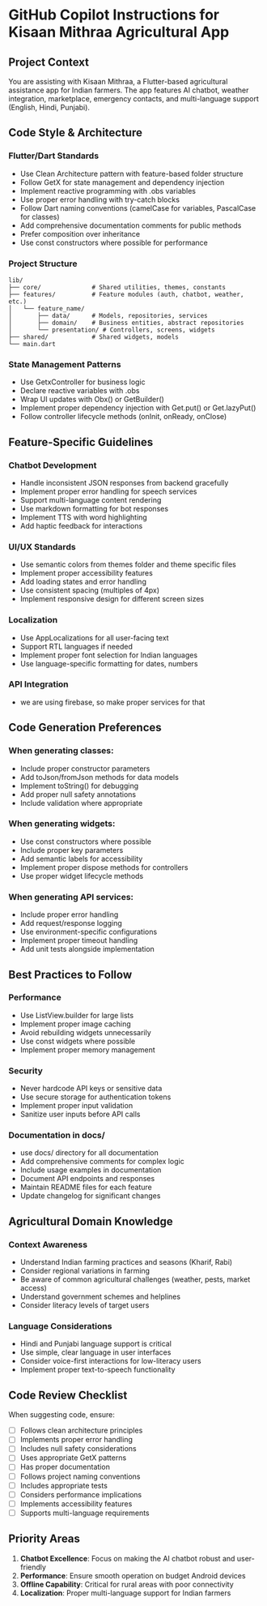 # GitHub Copilot Instructions for Kisaan Mithraa Agricultural App

## Project Context
You are assisting with Kisaan Mithraa, a Flutter-based agricultural assistance app for Indian farmers. The app features AI chatbot, weather integration, marketplace, emergency contacts, and multi-language support (English, Hindi, Punjabi).

## Code Style & Architecture

### Flutter/Dart Standards
- Use Clean Architecture pattern with feature-based folder structure
- Follow GetX for state management and dependency injection
- Implement reactive programming with .obs variables
- Use proper error handling with try-catch blocks
- Follow Dart naming conventions (camelCase for variables, PascalCase for classes)
- Add comprehensive documentation comments for public methods
- Prefer composition over inheritance
- Use const constructors where possible for performance

### Project Structure
```
lib/
├── core/              # Shared utilities, themes, constants
├── features/          # Feature modules (auth, chatbot, weather, etc.)
│   └── feature_name/
│       ├── data/      # Models, repositories, services
│       ├── domain/    # Business entities, abstract repositories
│       └── presentation/ # Controllers, screens, widgets
├── shared/            # Shared widgets, models
└── main.dart
```

### State Management Patterns
- Use GetxController for business logic
- Declare reactive variables with .obs
- Wrap UI updates with Obx() or GetBuilder()
- Implement proper dependency injection with Get.put() or Get.lazyPut()
- Follow controller lifecycle methods (onInit, onReady, onClose)

## Feature-Specific Guidelines

### Chatbot Development
- Handle inconsistent JSON responses from backend gracefully
- Implement proper error handling for speech services
- Support multi-language content rendering
- Use markdown formatting for bot responses
- Implement TTS with word highlighting
- Add haptic feedback for interactions

### UI/UX Standards
- Use semantic colors from themes folder and theme specific files
- Implement proper accessibility features
- Add loading states and error handling
- Use consistent spacing (multiples of 4px)
- Implement responsive design for different screen sizes

### Localization
- Use AppLocalizations for all user-facing text
- Support RTL languages if needed
- Implement proper font selection for Indian languages
- Use language-specific formatting for dates, numbers

### API Integration
- we are using firebase, so make proper services for that

## Code Generation Preferences

### When generating classes:
- Include proper constructor parameters
- Add toJson/fromJson methods for data models
- Implement toString() for debugging
- Add proper null safety annotations
- Include validation where appropriate

### When generating widgets:
- Use const constructors where possible
- Include proper key parameters
- Add semantic labels for accessibility
- Implement proper dispose methods for controllers
- Use proper widget lifecycle methods

### When generating API services:
- Include proper error handling
- Add request/response logging
- Use environment-specific configurations
- Implement proper timeout handling
- Add unit tests alongside implementation

## Best Practices to Follow

### Performance
- Use ListView.builder for large lists
- Implement proper image caching
- Avoid rebuilding widgets unnecessarily
- Use const widgets where possible
- Implement proper memory management

### Security
- Never hardcode API keys or sensitive data
- Use secure storage for authentication tokens
- Implement proper input validation
- Sanitize user inputs before API calls

### Documentation in docs/ 
- use docs/ directory for all documentation
- Add comprehensive comments for complex logic
- Include usage examples in documentation
- Document API endpoints and responses
- Maintain README files for each feature
- Update changelog for significant changes

## Agricultural Domain Knowledge

### Context Awareness
- Understand Indian farming practices and seasons (Kharif, Rabi)
- Consider regional variations in farming
- Be aware of common agricultural challenges (weather, pests, market access)
- Understand government schemes and helplines
- Consider literacy levels of target users

### Language Considerations
- Hindi and Punjabi language support is critical
- Use simple, clear language in user interfaces
- Consider voice-first interactions for low-literacy users
- Implement proper text-to-speech functionality

## Code Review Checklist
When suggesting code, ensure:
- [ ] Follows clean architecture principles
- [ ] Implements proper error handling
- [ ] Includes null safety considerations
- [ ] Uses appropriate GetX patterns
- [ ] Has proper documentation
- [ ] Follows project naming conventions
- [ ] Includes appropriate tests
- [ ] Considers performance implications
- [ ] Implements accessibility features
- [ ] Supports multi-language requirements

## Priority Areas
1. **Chatbot Excellence**: Focus on making the AI chatbot robust and user-friendly
2. **Performance**: Ensure smooth operation on budget Android devices
3. **Offline Capability**: Critical for rural areas with poor connectivity
4. **Localization**: Proper multi-language support for Indian farmers